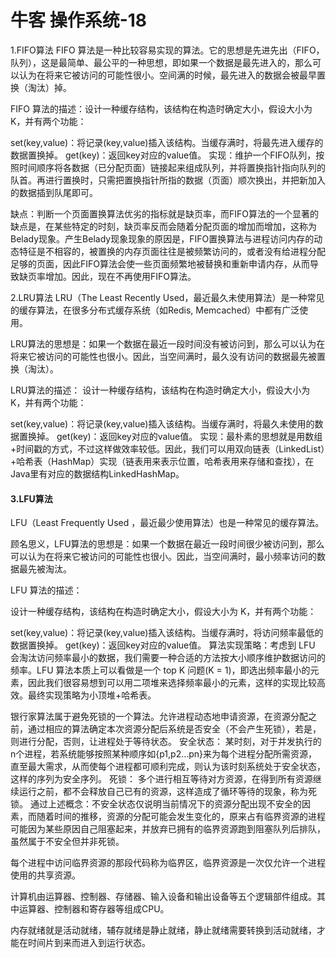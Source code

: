 # 牛客 操作系统-18

1.FIFO算法
FIFO 算法是一种比较容易实现的算法。它的思想是先进先出（FIFO，队列），这是最简单、最公平的一种思想，即如果一个数据是最先进入的，那么可以认为在将来它被访问的可能性很小。空间满的时候，最先进入的数据会被最早置换（淘汰）掉。

FIFO 算法的描述：设计一种缓存结构，该结构在构造时确定大小，假设大小为 K，并有两个功能：

set(key,value)：将记录(key,value)插入该结构。当缓存满时，将最先进入缓存的数据置换掉。
get(key)：返回key对应的value值。
实现：维护一个FIFO队列，按照时间顺序将各数据（已分配页面）链接起来组成队列，并将置换指针指向队列的队首。再进行置换时，只需把置换指针所指的数据（页面）顺次换出，并把新加入的数据插到队尾即可。

缺点：判断一个页面置换算法优劣的指标就是缺页率，而FIFO算法的一个显著的缺点是，在某些特定的时刻，缺页率反而会随着分配页面的增加而增加，这称为Belady现象。产生Belady现象现象的原因是，FIFO置换算法与进程访问内存的动态特征是不相容的，被置换的内存页面往往是被频繁访问的，或者没有给进程分配足够的页面，因此FIFO算法会使一些页面频繁地被替换和重新申请内存，从而导致缺页率增加。因此，现在不再使用FIFO算法。

2.LRU算法
LRU（The Least Recently Used，最近最久未使用算法）是一种常见的缓存算法，在很多分布式缓存系统（如Redis, Memcached）中都有广泛使用。

LRU算法的思想是：如果一个数据在最近一段时间没有被访问到，那么可以认为在将来它被访问的可能性也很小。因此，当空间满时，最久没有访问的数据最先被置换（淘汰）。

LRU算法的描述： 设计一种缓存结构，该结构在构造时确定大小，假设大小为 K，并有两个功能：

set(key,value)：将记录(key,value)插入该结构。当缓存满时，将最久未使用的数据置换掉。
get(key)：返回key对应的value值。
实现：最朴素的思想就是用数组+时间戳的方式，不过这样做效率较低。因此，我们可以用双向链表（LinkedList）+哈希表（HashMap）实现（链表用来表示位置，哈希表用来存储和查找），在Java里有对应的数据结构LinkedHashMap。

#### 3.LFU算法

LFU（Least Frequently Used ，最近最少使用算法）也是一种常见的缓存算法。

顾名思义，LFU算法的思想是：如果一个数据在最近一段时间很少被访问到，那么可以认为在将来它被访问的可能性也很小。因此，当空间满时，最小频率访问的数据最先被淘汰。

LFU 算法的描述：

设计一种缓存结构，该结构在构造时确定大小，假设大小为 K，并有两个功能：

set(key,value)：将记录(key,value)插入该结构。当缓存满时，将访问频率最低的数据置换掉。
get(key)：返回key对应的value值。
算法实现策略：考虑到 LFU 会淘汰访问频率最小的数据，我们需要一种合适的方法按大小顺序维护数据访问的频率。LFU 算法本质上可以看做是一个 top K 问题(K = 1)，即选出频率最小的元素，因此我们很容易想到可以用二项堆来选择频率最小的元素，这样的实现比较高效。最终实现策略为小顶堆+哈希表。

银行家算法属于避免死锁的一个算法。允许进程动态地申请资源，在资源分配之前，通过相应的算法确定本次资源分配后系统是否安全（不会产生死锁），若是，则进行分配，否则，让进程处于等待状态。
安全状态：
某时刻，对于并发执行的n个进程，若系统能够按照某种顺序如{p1,p2…pn}来为每个进程分配所需资源，直至最大需求，从而使每个进程都可顺利完成，则认为该时刻系统处于安全状态，这样的序列为安全序列。
死锁：
多个进行相互等待对方资源，在得到所有资源继续运行之前，都不会释放自己已有的资源，这样造成了循环等待的现象，称为死锁。
通过上述概念：不安全状态仅说明当前情况下的资源分配出现不安全的因素，而随着时间的推移，资源的分配可能会发生变化的，原来占有临界资源的进程可能因为某些原因自己阻塞起来，并放弃已拥有的临界资源跑到阻塞队列后排队，虽然属于不安全但并非死锁。

每个进程中访问临界资源的那段代码称为临界区，临界资源是一次仅允许一个进程使用的共享资源。

计算机由运算器、控制器、存储器、输入设备和输出设备等五个逻辑部件组成。其中运算器、控制器和寄存器等组成CPU。

内存就绪就是活动就绪，辅存就绪是静止就绪，静止就绪需要转换到活动就绪，才能在时间片到来而进入到运行状态。